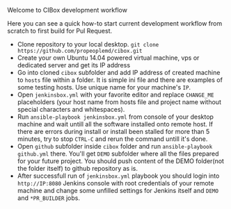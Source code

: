 Welcome to CIBox development workflow

Here you can see a quick how-to start current development workflow from scratch to first build for Pul Request.

* Clone repository to your local desktop. ```git clone https://github.com/propeoplemd/cibox.git```
* Create your own Ubuntu 14.04 powered virtual machine, vps or dedicated server and get its IP address
* Go into cloned ```cibox``` subfolder and add IP address of created machine to ```hosts``` file within a folder. It is simple ini file and there are examples of some testing hosts. Use unique name for your machine's ```IP```.
* Open ```jenkinsbox.yml``` with your favorite editor and replace ```CHANGE_ME``` placeholders (your host name from hosts file and project name without special characters and whitespaces).
* Run ```ansible-playbook jenkinsbox.yml``` from console of your desktop machine and wait untill all the software installed onto remote host. If there are errors during install or install been stalled for more than 5 minutes, try to stop ```CTRL-C``` and rerun the command untill it's done.
* Open ```github``` subfolder inside ```cibox``` folder and run ```ansible-playbook github.yml``` there. You'll get ```DEMO``` subfolder where all the files prepared for your future project. You should push content of the DEMO folder(not the folder itself) to github repository as is.
* After successfull run of ```jenkinsbox.yml``` playbook you should login into ```http://IP:8080``` Jenkins console with root credentials of your remote machine and change some unfilled settings for Jenkins itself and ```DEMO``` and ```*PR_BUILDER``` jobs.